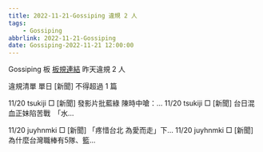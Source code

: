 ```yaml
---
title: 2022-11-21-Gossiping 違規 2 人
tags:
    - Gossiping
abbrlink: 2022-11-21-Gossiping
date: Gossiping-2022-11-21 12:00:00
---
```

Gossiping 板 [板規連結](https://www.ptt.cc/bbs/Gossiping/M.1637425085.A.07D.html)
昨天違規 2 人
<!-- more -->

違規清單
單日 [新聞] 不得超過 1 篇

11/20 tsukiji □ [新聞] 發影片批藍綠 陳時中嗆：…
11/20 tsukiji □ [新聞] 台日混血正妹陷苦戰　「水…

11/20 juyhnmki □ [新聞] 「疼惜台北 為愛而走」下…
11/20 juyhnmki □ [新聞] 為什麼台灣職棒有5隊、籃…